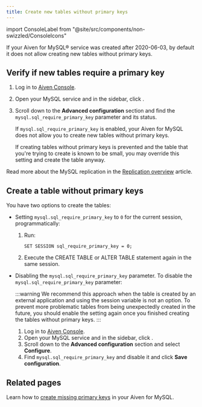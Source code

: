 ```yaml
---
title: Create new tables without primary keys
---
```


import ConsoleLabel from "@site/src/components/non-swizzled/ConsoleIcons"

If your Aiven for MySQL® service was created after 2020-06-03, by default it does not allow creating new tables without primary keys.

## Verify if new tables require a primary key

1.  Log in to [Aiven Console](https://console.aiven.io/).

1.  Open your MySQL service and in the sidebar, click <ConsoleLabel name="servicesettings"/>.

1.  Scroll down to the **Advanced configuration** section and find the
    `mysql.sql_require_primary_key` parameter and its status.

    If `mysql.sql_require_primary_key` is enabled, your Aiven for MySQL
    does not allow you to create new tables without primary keys.

    If creating tables without primary keys is prevented and the table
    that you're trying to create is known to be small, you may override
    this setting and create the table anyway.

Read more about the MySQL replication in the
[Replication overview](/docs/products/mysql/concepts/mysql-replication) article.

## Create a table without primary keys

You have two options to create the tables:

-   Setting `mysql.sql_require_primary_key` to `0` for the current
    session, programmatically:

    1. Run:

       ```shell
       SET SESSION sql_require_primary_key = 0;
       ```

    1. Execute the CREATE TABLE or ALTER TABLE statement again in the same session.

-   Disabling the `mysql.sql_require_primary_key` parameter. To disable the
    `mysql.sql_require_primary_key` parameter:

    :::warning
    We recommend this approach when the table is
    created by an external application and using the session variable is
    not an option. To prevent more problematic tables from being
    unexpectedly created in the future, you should enable the setting
    again once you finished creating the tables without primary keys.
    :::

    1.  Log in to [Aiven Console](https://console.aiven.io/).
    1.  Open your MySQL service and in the sidebar, click <ConsoleLabel name="servicesettings"/>.
    1.  Scroll down to the **Advanced configuration** section and select **Configure**.
    1.  Find `mysql.sql_require_primary_key` and disable it and click **Save configuration**.

## Related pages

Learn how to
[create missing primary keys](/docs/products/mysql/howto/create-missing-primary-keys) in your Aiven for MySQL.
